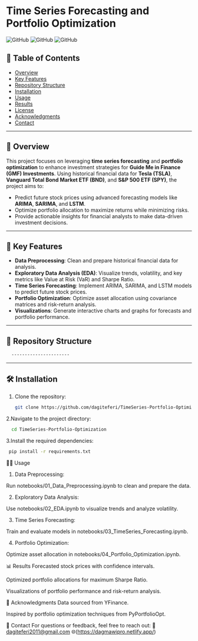 # Time Series Forecasting and Portfolio Optimization

![GitHub](https://img.shields.io/badge/Python-3.8%2B-blue)
![GitHub](https://img.shields.io/badge/License-MIT-green)
![GitHub](https://img.shields.io/badge/Status-Completed-brightgreen)

## 📑 Table of Contents
- [Overview](#-overview)
- [Key Features](#-key-features)
- [Repository Structure](#-repository-structure)
- [Installation](#-installation)
- [Usage](#-usage)
- [Results](#-results)
- [License](#-license)
- [Acknowledgments](#-acknowledgments)
- [Contact](#-contact)

---

## 📌 Overview
This project focuses on leveraging **time series forecasting** and **portfolio optimization** to enhance investment strategies for **Guide Me in Finance (GMF) Investments**. Using historical financial data for **Tesla (TSLA)**, **Vanguard Total Bond Market ETF (BND)**, and **S&P 500 ETF (SPY)**, the project aims to:
- Predict future stock prices using advanced forecasting models like **ARIMA**, **SARIMA**, and **LSTM**.
- Optimize portfolio allocation to maximize returns while minimizing risks.
- Provide actionable insights for financial analysts to make data-driven investment decisions.

---

## 🚀 Key Features
- **Data Preprocessing**: Clean and prepare historical financial data for analysis.
- **Exploratory Data Analysis (EDA)**: Visualize trends, volatility, and key metrics like Value at Risk (VaR) and Sharpe Ratio.
- **Time Series Forecasting**: Implement ARIMA, SARIMA, and LSTM models to predict future stock prices.
- **Portfolio Optimization**: Optimize asset allocation using covariance matrices and risk-return analysis.
- **Visualizations**: Generate interactive charts and graphs for forecasts and portfolio performance.

---

## 📂 Repository Structure
```bash
  ----------------------
   ```
---

## 🛠️ Installation
1. Clone the repository:
   ```bash
   git clone https://github.com/dagiteferi/TimeSeries-Portfolio-Optimization.git
   ```
2.Navigate to the project directory:

```bash
  cd TimeSeries-Portfolio-Optimization
   ```
3.Install the required dependencies:
```bash
 pip install -r requirements.txt
   ```
🧑‍💻 Usage
1. Data Preprocessing:

Run notebooks/01_Data_Preprocessing.ipynb to clean and prepare the data.

2. Exploratory Data Analysis:

Use notebooks/02_EDA.ipynb to visualize trends and analyze volatility.

3. Time Series Forecasting:

Train and evaluate models in notebooks/03_TimeSeries_Forecasting.ipynb.

4. Portfolio Optimization:

Optimize asset allocation in notebooks/04_Portfolio_Optimization.ipynb.

📊 Results
Forecasted stock prices with confidence intervals.

Optimized portfolio allocations for maximum Sharpe Ratio.

Visualizations of portfolio performance and risk-return analysis.

🙏 Acknowledgments
Data sourced from YFinance.

Inspired by portfolio optimization techniques from PyPortfolioOpt.

📧 Contact
For questions or feedback, feel free to reach out:
📩 dagiteferi2011@gmail.com
🌐(https://dagmawipro.netlify.app/)

